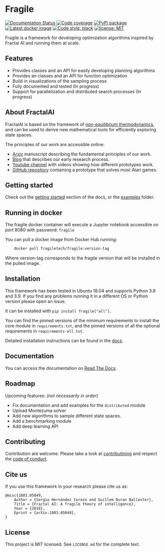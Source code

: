 # Fragile

[![Documentation Status](https://readthedocs.org/projects/fragile/badge/?version=latest)](https://fragile.readthedocs.io/en/latest/?badge=latest)
[![Code coverage](https://codecov.io/github/FragileTech/fragile/coverage.svg)](https://codecov.io/github/FragileTech/fragile)
[![PyPI package](https://badgen.net/pypi/v/fragile)](https://pypi.org/project/fragile/)
[![Latest docker image](https://badgen.net/docker/pulls/fragiletech/fragile)](https://hub.docker.com/r/fragiletech/fragile/tags)
[![Code style: black](https://img.shields.io/badge/code%20style-black-000000.svg)](https://github.com/ambv/black)
[![license: MIT](https://img.shields.io/badge/license-MIT-green.svg)](https://opensource.org/licenses/MIT)

Fragile is a framework for developing optimization algorithms inspired by Fractal AI and running them at scale.

## Features

- Provides classes and an API for easily developing planning algorithms
- Provides an classes and an API for function optimization
- Build in visualizations of the sampling process
- Fully documented and tested (In progress)
- Support for parallelization and distributed search processes (In progress)

## About FractalAI

FractalAI is based on the framework of [non-equilibrium thermodynamics](https://en.wikipedia.org/wiki/Non-equilibrium_thermodynamics), and can be used to derive new mathematical tools for efficiently exploring state spaces.
 
The principles of our work are accessible online:

- [Arxiv](https://arxiv.org/abs/1803.05049) manuscript describing the fundamental principles of our work.
- [Blog](http://entropicai.blogspot.com) that describes our early research process.
- [Youtube channel](https://www.youtube.com/user/finaysergio/videos) with videos showing how different prototypes work.
- [GitHub repository](https://github.com/FragileTech/FractalAI) containing a prototype that solves most Atari games.

## Getting started

Check out the [getting started](https://fragile.readthedocs.io/en/latest/resources/examples/01_getting_started.html) 
section of the docs, or the [examples](https://github.com/FragileTech/fragile/tree/master/examples) folder.

## Running in docker

The fragile docker container will execute a Jupyter notebook accessible on port 8080 with password: `fragile`

You can pull a docker image from Docker Hub running:

```bash
    docker pull fragiletech/fragile:version-tag
```

Where version-tag corresponds to the fragile version that will be installed in the pulled image.

## Installation

This framework has been tested in Ubuntu 18.04 and supports Python 3.8 and 3.9.
If you find any problems running it in a different OS or Python version please open an issue.

It can be installed with `pip install fragile["all"]`.

You can find the pinned versions of the minimum requirements to install the core module in `requirements.txt`,
and the pinned versions of all the optional requirements in `requirements-all.txt`.

Detailed installation instructions can be found in the [docs](https://fragile.readthedocs.io/en/latest/resources/installation.html).

## Documentation

You can access the documentation on [Read The Docs](https://fragile.readthedocs.io/en/latest/).
    
## Roadmap

Upcoming features: _(not necessarily in order)_
- Fix documentation and add examples for the `distributed` module
- Upload Montezuma solver
- Add new algorithms to sample different state spaces.
- Add a benchmarking module
- Add deep learning API

## Contributing

Contribution are welcome. Please take a look at [contributining](docsrc/markdown/CONTRIBUTING.md) 
and respect the [code of conduct](docsrc/markdown/CODE_OF_CONDUCT.md).
    
## Cite us
If you use this framework in your research please cite us as:

    @misc{1803.05049,
        Author = {Sergio Hernández Cerezo and Guillem Duran Ballester},
        Title = {Fractal AI: A fragile theory of intelligence},
        Year = {2018},
        Eprint = {arXiv:1803.05049},
    }
      
## License

This project is MIT licensed. See `LICENSE.md` for the complete text.